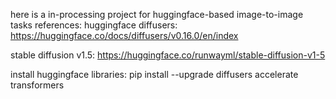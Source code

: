 here is a in-processing project for huggingface-based image-to-image tasks
references:
huggingface diffusers:
https://huggingface.co/docs/diffusers/v0.16.0/en/index

stable diffusion v1.5:
https://huggingface.co/runwayml/stable-diffusion-v1-5

install huggingface libraries:
pip install --upgrade diffusers accelerate transformers